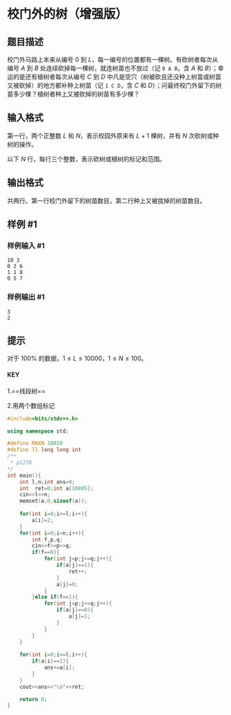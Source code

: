 # 校门外的树（增强版）

## 题目描述

校门外马路上本来从编号 $0$ 到 $L$，每一编号的位置都有一棵树。有砍树者每次从编号 $A$ 到 $B$ 处连续砍掉每一棵树，就连树苗也不放过（记 `0 A B`，含 $A$ 和 $B$）；幸运的是还有植树者每次从编号 $C$ 到 $D$ 中凡是空穴（树被砍且还没种上树苗或树苗又被砍掉）的地方都补种上树苗（记 `1 C D`，含 $C$ 和 $D$）；问最终校门外留下的树苗多少棵？植树者种上又被砍掉的树苗有多少棵？

## 输入格式

第一行，两个正整数 $L$ 和 $N$，表示校园外原来有 $L + 1$ 棵树，并有 $N$ 次砍树或种树的操作。

以下 $N$ 行，每行三个整数，表示砍树或植树的标记和范围。

## 输出格式

共两行。第一行校门外留下的树苗数目，第二行种上又被拔掉的树苗数目。

## 样例 #1

### 样例输入 #1

```
10 3
0 2 6
1 1 8
0 5 7
```

### 样例输出 #1

```
3
2
```

## 提示

对于 $100 \%$ 的数据，$1 \le L \le 10000$，$1 \le N \le 100$。



#### KEY

1.==线段树==

2.用两个数组标记

```cpp
#include<bits/stdc++.h>

using namespace std;

#define MAXN 10010
#define ll long long int
/**
 * p1276
*/
int main(){
	int l,n;int ans=0;
    int  ret=0;int a[10005];
    cin>>l>>n;
    memset(a,0,sizeof(a));
    
    for(int i=0;i<=l;i++){
    	a[i]=2;    
    }
    for(int i=0;i<n;i++){
        int f,p,q;
        cin>>f>>p>>q;
        if(f==0){
            for(int j=p;j<=q;j++){
            	if(a[j]==1){
            		ret++;
				}		
				a[j]=0;
            }
        }else if(f==1){
            for(int j=p;j<=q;j++){
            	if(a[j]==0){
                    a[j]=1;
				}
            }
        }  
    }
    
    for(int i=0;i<=l;i++){
        if(a[i]==1){
    		ans+=a[i];
		} 
    }
    cout<<ans<<"\n"<<ret;

	return 0;
}
```

